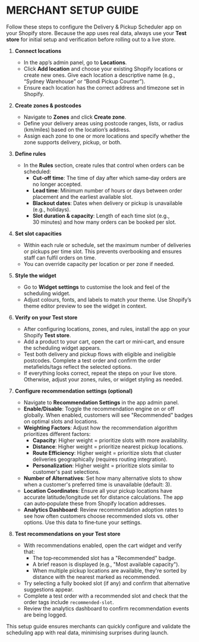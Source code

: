 # MERCHANT SETUP GUIDE

Follow these steps to configure the Delivery & Pickup Scheduler app on your Shopify store. Because the app uses real data, always use your **Test store** for initial setup and verification before rolling out to a live store.

1. **Connect locations**
   - In the app’s admin panel, go to **Locations**.
   - Click **Add location** and choose your existing Shopify locations or create new ones. Give each location a descriptive name (e.g., “Sydney Warehouse” or “Bondi Pickup Counter”).
   - Ensure each location has the correct address and timezone set in Shopify.

2. **Create zones & postcodes**
   - Navigate to **Zones** and click **Create zone**.
   - Define your delivery areas using postcode ranges, lists, or radius (km/miles) based on the location’s address.
   - Assign each zone to one or more locations and specify whether the zone supports delivery, pickup, or both.

3. **Define rules**
   - In the **Rules** section, create rules that control when orders can be scheduled:
     - **Cut‑off time**: The time of day after which same‑day orders are no longer accepted.
     - **Lead time**: Minimum number of hours or days between order placement and the earliest available slot.
     - **Blackout dates**: Dates when delivery or pickup is unavailable (e.g., holidays).
     - **Slot duration & capacity**: Length of each time slot (e.g., 30 minutes) and how many orders can be booked per slot.

4. **Set slot capacities**
   - Within each rule or schedule, set the maximum number of deliveries or pickups per time slot. This prevents overbooking and ensures staff can fulfil orders on time.
   - You can override capacity per location or per zone if needed.

5. **Style the widget**
   - Go to **Widget settings** to customise the look and feel of the scheduling widget.
   - Adjust colours, fonts, and labels to match your theme. Use Shopify’s theme editor preview to see the widget in context.

6. **Verify on your Test store**
   - After configuring locations, zones, and rules, install the app on your Shopify **Test store**.
   - Add a product to your cart, open the cart or mini‑cart, and ensure the scheduling widget appears.
   - Test both delivery and pickup flows with eligible and ineligible postcodes. Complete a test order and confirm the order metafields/tags reflect the selected options.
   - If everything looks correct, repeat the steps on your live store. Otherwise, adjust your zones, rules, or widget styling as needed.

7. **Configure recommendation settings (optional)**
   - Navigate to **Recommendation Settings** in the app admin panel.
   - **Enable/Disable**: Toggle the recommendation engine on or off globally. When enabled, customers will see "Recommended" badges on optimal slots and locations.
   - **Weighting Factors**: Adjust how the recommendation algorithm prioritizes different factors:
     - **Capacity**: Higher weight = prioritize slots with more availability.
     - **Distance**: Higher weight = prioritize nearest pickup locations.
     - **Route Efficiency**: Higher weight = prioritize slots that cluster deliveries geographically (requires routing integration).
     - **Personalization**: Higher weight = prioritize slots similar to customer's past selections.
   - **Number of Alternatives**: Set how many alternative slots to show when a customer's preferred time is unavailable (default: 3).
   - **Location Coordinates**: Ensure all your pickup locations have accurate latitude/longitude set for distance calculations. The app can auto‑populate these from Shopify location addresses.
   - **Analytics Dashboard**: Review recommendation adoption rates to see how often customers choose recommended slots vs. other options. Use this data to fine‑tune your settings.

8. **Test recommendations on your Test store**
   - With recommendations enabled, open the cart widget and verify that:
     - The top‑recommended slot has a "Recommended" badge.
     - A brief reason is displayed (e.g., "Most available capacity").
     - When multiple pickup locations are available, they're sorted by distance with the nearest marked as recommended.
   - Try selecting a fully booked slot (if any) and confirm that alternative suggestions appear.
   - Complete a test order with a recommended slot and check that the order tags include `recommended-slot`.
   - Review the analytics dashboard to confirm recommendation events are being logged.

This setup guide ensures merchants can quickly configure and validate the scheduling app with real data, minimising surprises during launch.
